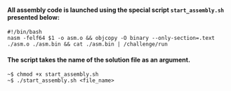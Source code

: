 #### All assembly code is launched using the special script `start_assembly.sh` presented below:
```
#!/bin/bash
nasm -felf64 $1 -o asm.o && objcopy -O binary --only-section=.text ./asm.o ./asm.bin && cat ./asm.bin | /challenge/run
```
#### The script takes the name of the solution file as an argument.
```Shell
~$ chmod +x start_assembly.sh
~$ ./start_assembly.sh <file_name>
```
